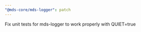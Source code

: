 ```yaml
---
"@mds-core/mds-logger": patch
---
```


Fix unit tests for mds-logger to work properly with QUIET=true
